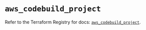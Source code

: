 # `aws_codebuild_project`

Refer to the Terraform Registry for docs: [`aws_codebuild_project`](https://registry.terraform.io/providers/hashicorp/aws/6.6.0/docs/resources/codebuild_project).
